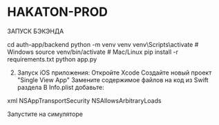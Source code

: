 # HAKATON-PROD

ЗАПУСК БЭКЭНДА

cd auth-app/backend
python -m venv venv
venv\Scripts\activate  # Windows
source venv/bin/activate  # Mac/Linux
pip install -r requirements.txt
python app.py

2. Запуск iOS приложения:
Откройте Xcode
Создайте новый проект "Single View App"
Замените содержимое файлов на код из Swift раздела
В Info.plist добавьте:

xml
<key>NSAppTransportSecurity</key>
<dict>
    <key>NSAllowsArbitraryLoads</key>
    <true/>
</dict>

Запустите на симуляторе
